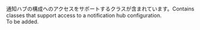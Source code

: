<Namespace Name="Microsoft.Azure.NotificationHubs.Configuration">
  <Docs>
    <summary><span data-ttu-id="259c2-101">通知ハブの構成へのアクセスをサポートするクラスが含まれています。</span><span class="sxs-lookup"><span data-stu-id="259c2-101">Contains classes that support access to a notification hub configuration.</span></span></summary> 
    <remarks>To be added.</remarks>
  </Docs>
</Namespace>
